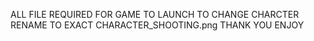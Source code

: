 ALL FILE REQUIRED FOR GAME TO LAUNCH TO CHANGE CHARCTER RENAME TO EXACT CHARACTER_SHOOTING.png THANK YOU ENJOY
